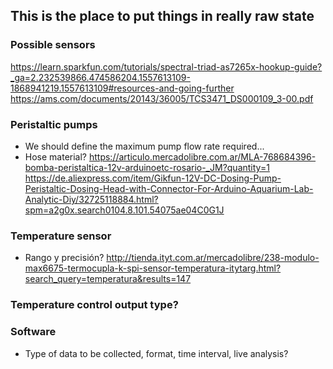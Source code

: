 ## This is the place to put things in really raw state

### Possible sensors  
https://learn.sparkfun.com/tutorials/spectral-triad-as7265x-hookup-guide?_ga=2.232539866.474586204.1557613109-1868941219.1557613109#resources-and-going-further  
 https://ams.com/documents/20143/36005/TCS3471_DS000109_3-00.pdf

### Peristaltic pumps
- We should define the maximum pump flow rate required...
- Hose material?
https://articulo.mercadolibre.com.ar/MLA-768684396-bomba-peristaltica-12v-arduinoetc-rosario-_JM?quantity=1  
https://de.aliexpress.com/item/Gikfun-12V-DC-Dosing-Pump-Peristaltic-Dosing-Head-with-Connector-For-Arduino-Aquarium-Lab-Analytic-Diy/32725118884.html?spm=a2g0x.search0104.8.101.54075ae04C0G1J  


### Temperature sensor
- Rango y precisión?
http://tienda.ityt.com.ar/mercadolibre/238-modulo-max6675-termocupla-k-spi-sensor-temperatura-itytarg.html?search_query=temperatura&results=147

### Temperature control output type?

### Software
- Type of data to be collected, format, time interval, live analysis?

